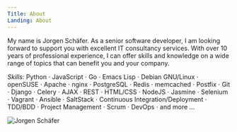 ```yaml
---
Title: About
Landing: About
---
```


My name is Jorgen Schäfer. As a senior software developer, I am
looking forward to support you with excellent IT consultancy services.
With over 10 years of professional experience, I can offer skills and
knowledge on a wide range of topics that can benefit you and your
company.

*Skills:* Python ⋅ JavaScript ⋅ Go ⋅ Emacs Lisp ⋅ Debian GNU/Linux ⋅
openSUSE ⋅ Apache ⋅ nginx ⋅ PostgreSQL ⋅ Redis ⋅ memcached ⋅ Postfix ⋅
Git ⋅ Django ⋅ Celery ⋅ AJAX ⋅ REST ⋅ HTML/CSS ⋅ NodeJS ⋅ Jasmine ⋅
Selenium ⋅ Vagrant ⋅ Ansible ⋅ SaltStack ⋅ Continuous
Integration/Deployment ⋅ TDD/BDD ⋅ Project Management ⋅ Scrum ⋅ DevOps
⋅ and more …

![Jorgen Schäfer](/img/jorgen.jpg)
